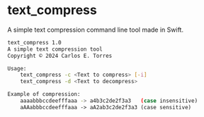 # text_compress

A simple text compression command line tool made in Swift.

```sh
text_compress 1.0
A simple text compression tool
Copyright © 2024 Carlos E. Torres

Usage:
	text_compress -c <Text to compress> [-i]
	text_compress -d <Text to decompress>

Example of compression:
	aaaabbbccdeefffaaa -> a4b3c2de2f3a3   (case insensitive)
	aAAabbbccdeefffaaa -> aA2ab3c2de2f3a3 (case sensitive)
```
